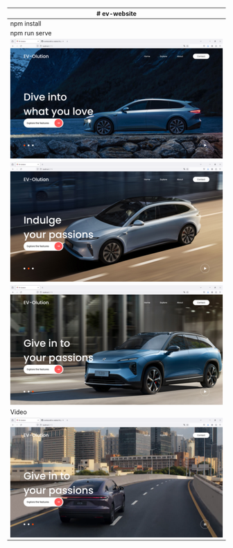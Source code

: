 |# ev-website|
|---|
|npm install|
|npm run serve|
|![alt text](image-3.png)|
|![alt text](image-1.png)|
|![alt text](image-2.png)|
|Video|
|![alt text](image-4.png)|
